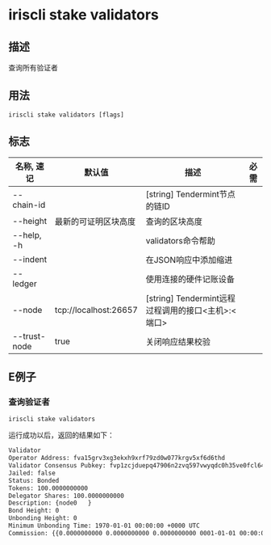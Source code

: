 # iriscli stake validators

## 描述

查询所有验证者

## 用法

```
iriscli stake validators [flags]
```

## 标志

| 名称, 速记       | 默认值                     | 描述                                                                 | 必需     |
| --------------- | -------------------------- | ------------------------------------------------------------------- | -------- |
| --chain-id      |                            | [string] Tendermint节点的链ID                                        |          |
| --height        | 最新的可证明区块高度         | 查询的区块高度                                                       |          |
| --help, -h      |                            | validators命令帮助                                                   |          |
| --indent        |                            | 在JSON响应中添加缩进                                                  |          |
| --ledger        |                            | 使用连接的硬件记账设备                                                 |          |
| --node          | tcp://localhost:26657      | [string] Tendermint远程过程调用的接口\<主机>:\<端口>                    |          |
| --trust-node    | true                       | 关闭响应结果校验                                                       |          |

## E例子

### 查询验证者

```shell
iriscli stake validators
```

运行成功以后，返回的结果如下：

```txt
Validator
Operator Address: fva15grv3xg3ekxh9xrf79zd0w077krgv5xf6d6thd
Validator Consensus Pubkey: fvp1zcjduepq47906n2zvq597vwyqdc0h35ve0fcl64hwqs9xw5fg67zj4g658aqyuhepj
Jailed: false
Status: Bonded
Tokens: 100.0000000000
Delegator Shares: 100.0000000000
Description: {node0   }
Bond Height: 0
Unbonding Height: 0
Minimum Unbonding Time: 1970-01-01 00:00:00 +0000 UTC
Commission: {{0.0000000000 0.0000000000 0.0000000000 0001-01-01 00:00:00 +0000 UTC}}
```
